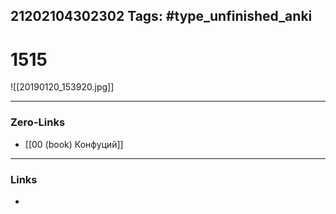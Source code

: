 21202104302302
Tags: #type_unfinished_anki
---
# 1515

![[20190120_153920.jpg]]

---
### Zero-Links
- [[00 (book) Конфуций]]
---
### Links
-